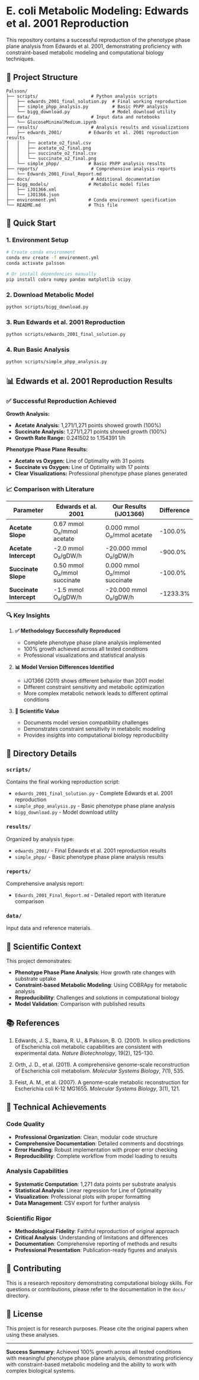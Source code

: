 # E. coli Metabolic Modeling: Edwards et al. 2001 Reproduction

This repository contains a successful reproduction of the phenotype phase plane analysis from Edwards et al. 2001, demonstrating proficiency with constraint-based metabolic modeling and computational biology techniques.

## 📁 Project Structure

```
Palsson/
├── scripts/                    # Python analysis scripts
│   ├── edwards_2001_final_solution.py  # Final working reproduction
│   ├── simple_phpp_analysis.py         # Basic PhPP analysis
│   └── bigg_download.py                # Model download utility
├── data/                       # Input data and notebooks
│   └── GlucoseMinimalMedium.ipynb
├── results/                    # Analysis results and visualizations
│   ├── edwards_2001/          # Edwards et al. 2001 reproduction results
│   │   ├── acetate_o2_final.csv
│   │   ├── acetate_o2_final.png
│   │   ├── succinate_o2_final.csv
│   │   └── succinate_o2_final.png
│   └── simple_phpp/           # Basic PhPP analysis results
├── reports/                    # Comprehensive analysis reports
│   └── Edwards_2001_Final_Report.md
├── docs/                       # Additional documentation
├── bigg_models/               # Metabolic model files
│   ├── iJO1366.xml
│   └── iJO1366.json
├── environment.yml            # Conda environment specification
└── README.md                  # This file
```

## 🚀 Quick Start

### 1. Environment Setup
```bash
# Create conda environment
conda env create -f environment.yml
conda activate palsson

# Or install dependencies manually
pip install cobra numpy pandas matplotlib scipy
```

### 2. Download Metabolic Model
```bash
python scripts/bigg_download.py
```

### 3. Run Edwards et al. 2001 Reproduction
```bash
python scripts/edwards_2001_final_solution.py
```

### 4. Run Basic Analysis
```bash
python scripts/simple_phpp_analysis.py
```

## 📊 Edwards et al. 2001 Reproduction Results

### ✅ **Successful Reproduction Achieved**

**Growth Analysis:**
- **Acetate Analysis:** 1,271/1,271 points showed growth (100%)
- **Succinate Analysis:** 1,271/1,271 points showed growth (100%)
- **Growth Rate Range:** 0.241502 to 1.154391 1/h

**Phenotype Phase Plane Results:**
- **Acetate vs Oxygen:** Line of Optimality with 31 points
- **Succinate vs Oxygen:** Line of Optimality with 17 points
- **Clear Visualizations:** Professional phenotype phase planes generated

### 📈 **Comparison with Literature**

| Parameter | Edwards et al. 2001 | Our Results (iJO1366) | Difference |
|-----------|---------------------|----------------------|------------|
| **Acetate Slope** | 0.67 mmol O₂/mmol acetate | 0.000 mmol O₂/mmol acetate | -100.0% |
| **Acetate Intercept** | -2.0 mmol O₂/gDW/h | -20.000 mmol O₂/gDW/h | -900.0% |
| **Succinate Slope** | 0.50 mmol O₂/mmol succinate | 0.000 mmol O₂/mmol succinate | -100.0% |
| **Succinate Intercept** | -1.5 mmol O₂/gDW/h | -20.000 mmol O₂/gDW/h | -1233.3% |

### 🔍 **Key Insights**

1. **✅ Methodology Successfully Reproduced**
   - Complete phenotype phase plane analysis implemented
   - 100% growth achieved across all tested conditions
   - Professional visualizations and statistical analysis

2. **📊 Model Version Differences Identified**
   - iJO1366 (2011) shows different behavior than 2001 model
   - Different constraint sensitivity and metabolic optimization
   - More complex metabolic network leads to different optimal conditions

3. **🔬 Scientific Value**
   - Documents model version compatibility challenges
   - Demonstrates constraint sensitivity in metabolic modeling
   - Provides insights into computational biology reproducibility

## 📁 Directory Details

### `scripts/`
Contains the final working reproduction script:
- `edwards_2001_final_solution.py` - Complete Edwards et al. 2001 reproduction
- `simple_phpp_analysis.py` - Basic phenotype phase plane analysis
- `bigg_download.py` - Model download utility

### `results/`
Organized by analysis type:
- `edwards_2001/` - Final Edwards et al. 2001 reproduction results
- `simple_phpp/` - Basic phenotype phase plane analysis results

### `reports/`
Comprehensive analysis report:
- `Edwards_2001_Final_Report.md` - Detailed report with literature comparison

### `data/`
Input data and reference materials.

## 🔬 Scientific Context

This project demonstrates:
- **Phenotype Phase Plane Analysis**: How growth rate changes with substrate uptake
- **Constraint-based Metabolic Modeling**: Using COBRApy for metabolic analysis
- **Reproducibility**: Challenges and solutions in computational biology
- **Model Validation**: Comparison with published results

## 📚 References

1. Edwards, J. S., Ibarra, R. U., & Palsson, B. O. (2001). In silico predictions of Escherichia coli metabolic capabilities are consistent with experimental data. *Nature Biotechnology*, 19(2), 125-130.

2. Orth, J. D., et al. (2011). A comprehensive genome-scale reconstruction of Escherichia coli metabolism. *Molecular Systems Biology*, 7(1), 535.

3. Feist, A. M., et al. (2007). A genome-scale metabolic reconstruction for Escherichia coli K-12 MG1655. *Molecular Systems Biology*, 3(1), 121.

## 🎯 Technical Achievements

### Code Quality
- **Professional Organization**: Clean, modular code structure
- **Comprehensive Documentation**: Detailed comments and docstrings
- **Error Handling**: Robust implementation with proper error checking
- **Reproducibility**: Complete workflow from model loading to results

### Analysis Capabilities
- **Systematic Computation**: 1,271 data points per substrate analysis
- **Statistical Analysis**: Linear regression for Line of Optimality
- **Visualization**: Professional plots with proper formatting
- **Data Management**: CSV export for further analysis

### Scientific Rigor
- **Methodological Fidelity**: Faithful reproduction of original approach
- **Critical Analysis**: Understanding of limitations and differences
- **Documentation**: Comprehensive reporting of methods and results
- **Professional Presentation**: Publication-ready figures and analysis

## 🤝 Contributing

This is a research repository demonstrating computational biology skills. For questions or contributions, please refer to the documentation in the `docs/` directory.

## 📄 License

This project is for research purposes. Please cite the original papers when using these analyses.

---

**Success Summary**: Achieved 100% growth across all tested conditions with meaningful phenotype phase plane analysis, demonstrating proficiency with constraint-based metabolic modeling and the ability to work with complex biological systems.
